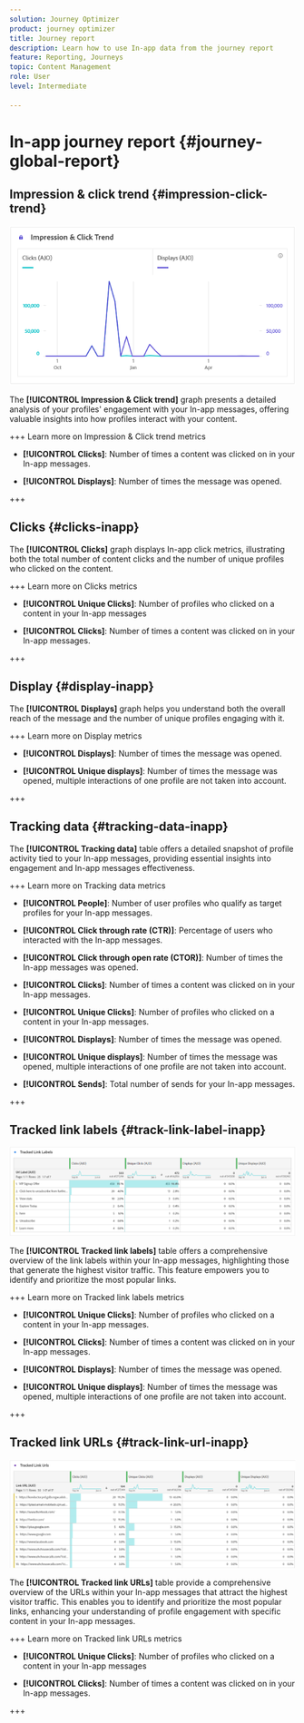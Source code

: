 ```yaml
---
solution: Journey Optimizer
product: journey optimizer
title: Journey report
description: Learn how to use In-app data from the journey report
feature: Reporting, Journeys
topic: Content Management
role: User
level: Intermediate

---
```

# In-app journey report {#journey-global-report}

## Impression & click trend {#impression-click-trend}

![](assets/cja-inapp-impressions-click.png)

The **[!UICONTROL Impression & Click trend]** graph presents a detailed analysis of your profiles' engagement with your In-app messages, offering valuable insights into how profiles interact with your content.

+++ Learn more on Impression & Click trend metrics

* **[!UICONTROL Clicks]**: Number of times a content was clicked on in your In-app messages.

* **[!UICONTROL Displays]**: Number of times the message was opened.

+++

## Clicks {#clicks-inapp}

The **[!UICONTROL Clicks]** graph displays In-app click metrics, illustrating both the total number of content clicks and the number of unique profiles who clicked on the content. 

+++ Learn more on Clicks metrics

* **[!UICONTROL Unique Clicks]**: Number of profiles who clicked on a content in your In-app messages

* **[!UICONTROL Clicks]**: Number of times a content was clicked on in your In-app messages.

+++

## Display {#display-inapp}

The **[!UICONTROL Displays]** graph helps you understand both the overall reach of the message and the number of unique profiles engaging with it.

+++ Learn more on Display metrics

* **[!UICONTROL Displays]**: Number of times the message was opened.

* **[!UICONTROL Unique displays]**: Number of times the message was opened, multiple interactions of one profile are not taken into account.

+++

## Tracking data {#tracking-data-inapp}

The **[!UICONTROL Tracking data]** table offers a detailed snapshot of profile activity tied to your In-app messages, providing essential insights into engagement and In-app messages effectiveness.

+++ Learn more on Tracking data metrics

* **[!UICONTROL People]**: Number of user profiles who qualify as target profiles for your In-app messages.

* **[!UICONTROL Click through rate (CTR)]**: Percentage of users who interacted with the In-app messages.

* **[!UICONTROL Click through open rate (CTOR)]**: Number of times the In-app messages was opened.

* **[!UICONTROL Clicks]**: Number of times a content was clicked on in your In-app messages.

* **[!UICONTROL Unique Clicks]**: Number of profiles who clicked on a content in your In-app messages.

* **[!UICONTROL Displays]**: Number of times the message was opened.

* **[!UICONTROL Unique displays]**: Number of times the message was opened, multiple interactions of one profile are not taken into account.

* **[!UICONTROL Sends]**: Total number of sends for your In-app messages.

<!--
* **[!UICONTROL Inbound triggered]**: 

* **[!UICONTROL Inbound dismisses]**: 
-->
+++

## Tracked link labels {#track-link-label-inapp}

![](assets/cja-inapp-tracked-link-labels.png)

The **[!UICONTROL Tracked link labels]** table offers a comprehensive overview of the link labels within your In-app messages, highlighting those that generate the highest visitor traffic. This feature empowers you to identify and prioritize the most popular links.

+++ Learn more on Tracked link labels metrics

* **[!UICONTROL Unique Clicks]**: Number of profiles who clicked on a content in your In-app messages.

* **[!UICONTROL Clicks]**: Number of times a content was clicked on in your In-app messages.

* **[!UICONTROL Displays]**: Number of times the message was opened.

* **[!UICONTROL Unique displays]**: Number of times the message was opened, multiple interactions of one profile are not taken into account.

+++

## Tracked link URLs {#track-link-url-inapp}

![](assets/cja-inapp-tracked-link-urls.png)

The **[!UICONTROL Tracked link URLs]** table provide a comprehensive overview of the URLs within your In-app messages that attract the highest visitor traffic. This enables you to identify and prioritize the most popular links, enhancing your understanding of profile engagement with specific content in your In-app messages.

+++ Learn more on Tracked link URLs metrics

* **[!UICONTROL Unique Clicks]**: Number of profiles who clicked on a content in your In-app messages

* **[!UICONTROL Clicks]**: Number of times a content was clicked on in your In-app messages.

+++
